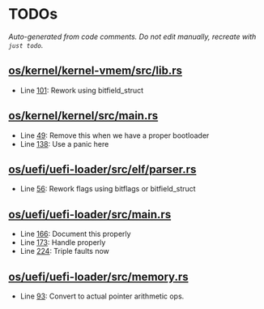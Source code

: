 # TODOs

_Auto-generated from code comments. Do not edit manually, recreate with `just todo`._

## [os/kernel/kernel-vmem/src/lib.rs](./os/kernel/kernel-vmem/src/lib.rs)

- Line [101](./os/kernel/kernel-vmem/src/lib.rs#L101): Rework using bitfield_struct

## [os/kernel/kernel/src/main.rs](./os/kernel/kernel/src/main.rs)

- Line [49](./os/kernel/kernel/src/main.rs#L49): Remove this when we have a proper bootloader
- Line [138](./os/kernel/kernel/src/main.rs#L138): Use a panic here

## [os/uefi/uefi-loader/src/elf/parser.rs](./os/uefi/uefi-loader/src/elf/parser.rs)

- Line [56](./os/uefi/uefi-loader/src/elf/parser.rs#L56): Rework flags using bitflags or bitfield_struct

## [os/uefi/uefi-loader/src/main.rs](./os/uefi/uefi-loader/src/main.rs)

- Line [166](./os/uefi/uefi-loader/src/main.rs#L166): Document this properly
- Line [173](./os/uefi/uefi-loader/src/main.rs#L173): Handle properly
- Line [224](./os/uefi/uefi-loader/src/main.rs#L224): Triple faults now

## [os/uefi/uefi-loader/src/memory.rs](./os/uefi/uefi-loader/src/memory.rs)

- Line [93](./os/uefi/uefi-loader/src/memory.rs#L93): Convert to actual pointer arithmetic ops.
